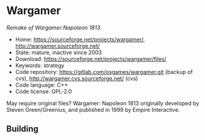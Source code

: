 # Wargamer

_Remake of Wargamer:Napoleon 1813._

- Home: https://sourceforge.net/projects/wargamer/, http://wargamer.sourceforge.net/
- State: mature, inactive since 2003
- Download: https://sourceforge.net/projects/wargamer/files/
- Keywords: strategy
- Code repository: https://gitlab.com/osgames/wargamer.git (backup of cvs), http://wargamer.cvs.sourceforge.net/ (cvs)
- Code language: C++
- Code license: GPL-2.0

May require original files?
Wargamer: Napoleon 1813 originally developed by Steven Green/Greenius, and published in 1999 by Empire Interactive.

## Building
